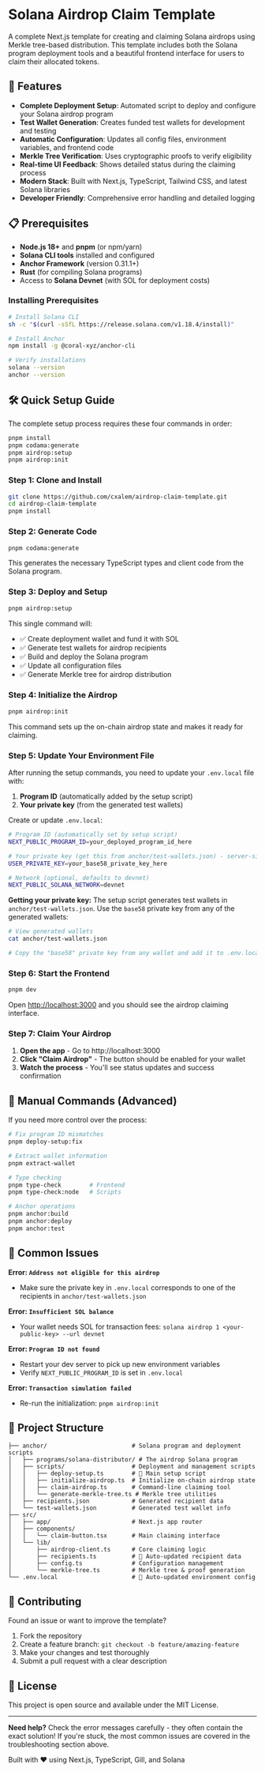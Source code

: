 # Solana Airdrop Claim Template

A complete Next.js template for creating and claiming Solana airdrops using Merkle tree-based distribution. This template includes both the Solana program deployment tools and a beautiful frontend interface for users to claim their allocated tokens.

## 🚀 Features

- **Complete Deployment Setup**: Automated script to deploy and configure your Solana airdrop program
- **Test Wallet Generation**: Creates funded test wallets for development and testing
- **Automatic Configuration**: Updates all config files, environment variables, and frontend code
- **Merkle Tree Verification**: Uses cryptographic proofs to verify eligibility  
- **Real-time UI Feedback**: Shows detailed status during the claiming process
- **Modern Stack**: Built with Next.js, TypeScript, Tailwind CSS, and latest Solana libraries
- **Developer Friendly**: Comprehensive error handling and detailed logging

## 📋 Prerequisites

- **Node.js 18+** and **pnpm** (or npm/yarn)
- **Solana CLI tools** installed and configured
- **Anchor Framework** (version 0.31.1+)
- **Rust** (for compiling Solana programs)
- Access to **Solana Devnet** (with SOL for deployment costs)

### Installing Prerequisites

```bash
# Install Solana CLI
sh -c "$(curl -sSfL https://release.solana.com/v1.18.4/install)"

# Install Anchor
npm install -g @coral-xyz/anchor-cli

# Verify installations
solana --version
anchor --version
```

## 🛠️ Quick Setup Guide

The complete setup process requires these four commands in order:

```bash
pnpm install
pnpm codama:generate
pnpm airdrop:setup
pnpm airdrop:init
```

### Step 1: Clone and Install

```bash
git clone https://github.com/cxalem/airdrop-claim-template.git
cd airdrop-claim-template
pnpm install
```

### Step 2: Generate Code

```bash
pnpm codama:generate
```

This generates the necessary TypeScript types and client code from the Solana program.

### Step 3: Deploy and Setup

```bash
pnpm airdrop:setup
```

This single command will:
- ✅ Create deployment wallet and fund it with SOL
- ✅ Generate test wallets for airdrop recipients  
- ✅ Build and deploy the Solana program
- ✅ Update all configuration files
- ✅ Generate Merkle tree for airdrop distribution

### Step 4: Initialize the Airdrop

```bash
pnpm airdrop:init
```

This command sets up the on-chain airdrop state and makes it ready for claiming.

### Step 5: Update Your Environment File

After running the setup commands, you need to update your `.env.local` file with:

1. **Program ID** (automatically added by the setup script)
2. **Your private key** (from the generated test wallets)

Create or update `.env.local`:

```bash
# Program ID (automatically set by setup script)
NEXT_PUBLIC_PROGRAM_ID=your_deployed_program_id_here

# Your private key (get this from anchor/test-wallets.json) - server-side only
USER_PRIVATE_KEY=your_base58_private_key_here

# Network (optional, defaults to devnet)
NEXT_PUBLIC_SOLANA_NETWORK=devnet
```

**Getting your private key:**
The setup script generates test wallets in `anchor/test-wallets.json`. Use the `base58` private key from any of the generated wallets:

```bash
# View generated wallets
cat anchor/test-wallets.json

# Copy the "base58" private key from any wallet and add it to .env.local
```

### Step 6: Start the Frontend

```bash
pnpm dev
```

Open [http://localhost:3000](http://localhost:3000) and you should see the airdrop claiming interface.

### Step 7: Claim Your Airdrop

1. **Open the app** - Go to http://localhost:3000
2. **Click "Claim Airdrop"** - The button should be enabled for your wallet
3. **Watch the process** - You'll see status updates and success confirmation

## 🔧 Manual Commands (Advanced)

If you need more control over the process:

```bash
# Fix program ID mismatches
pnpm deploy-setup:fix

# Extract wallet information  
pnpm extract-wallet

# Type checking
pnpm type-check        # Frontend
pnpm type-check:node   # Scripts

# Anchor operations
pnpm anchor:build
pnpm anchor:deploy  
pnpm anchor:test
```

## 🐛 Common Issues

**Error: `Address not eligible for this airdrop`**
- Make sure the private key in `.env.local` corresponds to one of the recipients in `anchor/test-wallets.json`

**Error: `Insufficient SOL balance`** 
- Your wallet needs SOL for transaction fees: `solana airdrop 1 <your-public-key> --url devnet`

**Error: `Program ID not found`**
- Restart your dev server to pick up new environment variables
- Verify `NEXT_PUBLIC_PROGRAM_ID` is set in `.env.local`

**Error: `Transaction simulation failed`**
- Re-run the initialization: `pnpm airdrop:init`

## 📁 Project Structure

```ascii
├── anchor/                        # Solana program and deployment scripts
│   ├── programs/solana-distributor/ # The airdrop Solana program
│   ├── scripts/                   # Deployment and management scripts
│   │   ├── deploy-setup.ts        # 🌟 Main setup script
│   │   ├── initialize-airdrop.ts  # Initialize on-chain airdrop state
│   │   ├── claim-airdrop.ts       # Command-line claiming tool
│   │   └── generate-merkle-tree.ts # Merkle tree utilities
│   ├── recipients.json            # Generated recipient data
│   └── test-wallets.json          # Generated test wallet info
├── src/
│   ├── app/                       # Next.js app router
│   ├── components/
│   │   └── claim-button.tsx       # Main claiming interface
│   └── lib/
│       ├── airdrop-client.ts      # Core claiming logic
│       ├── recipients.ts          # 🔄 Auto-updated recipient data
│       ├── config.ts              # Configuration management
│       └── merkle-tree.ts         # Merkle tree & proof generation
└── .env.local                     # 🔄 Auto-updated environment config
```

## 🤝 Contributing

Found an issue or want to improve the template?

1. Fork the repository
2. Create a feature branch: `git checkout -b feature/amazing-feature`
3. Make your changes and test thoroughly
4. Submit a pull request with a clear description

## 📄 License

This project is open source and available under the MIT License.

---

**Need help?** Check the error messages carefully - they often contain the exact solution! If you're stuck, the most common issues are covered in the troubleshooting section above.

Built with ❤️ using Next.js, TypeScript, Gill, and Solana
